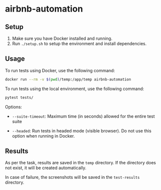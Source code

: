 # airbnb-automation

## Setup

1. Make sure you have Docker installed and running.
2. Run `./setup.sh` to setup the environment and install dependencies.

## Usage

To run tests using Docker, use the following command:

```bash
docker run --rm -v $(pwd)/temp:/app/temp airbnb-automation
```

To run tests using the local environment, use the following command:

```bash
pytest tests/
```

Options:

- `--suite-timeout`: Maximum time (in seconds) allowed for the entire test suite

- `--headed`: Run tests in headed mode (visible browser). Do not use this option when running in Docker.

## Results

As per the task, results are saved in the `temp` directory. If the directory does not exist, it will be created automatically.

In case of failure, the screenshots will be saved in the `test-results` directory.
